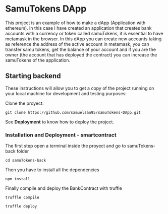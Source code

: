 # SamuTokens DApp

This project is an example of how to make a dApp (Application with ethereum). In this case I have created an application that creates bank accounts with a currency or token called samuTokens, it is essential to have metamask in the browser. In this dApp you can create new accounts taking as reference the address of the active account in metamask, you can transfer samu tokens, get the balance of your account and if you are the owner (the account that has deployed the contract) you can increase the samuTokens of the application.

## Starting backend

These instructions will allow you to get a copy of the project running on your local machine for development and testing purposes:

Clone the proyect:
```
git clone https://github.com/samuelsan95/samuTokens-DApp.git
```

See **Deployment** to know how to deploy the project.

### Installation and Deployment - smartcontract

The first step open a terminal inside the proyect and go to samuTokens-back folder
```
cd samuTokens-back
```

Then you have to install all the dependencies
```
npm install
```

Finally compile and deploy the BankContract with truffle
```
truffle compile
```
```
truffle deploy
```


